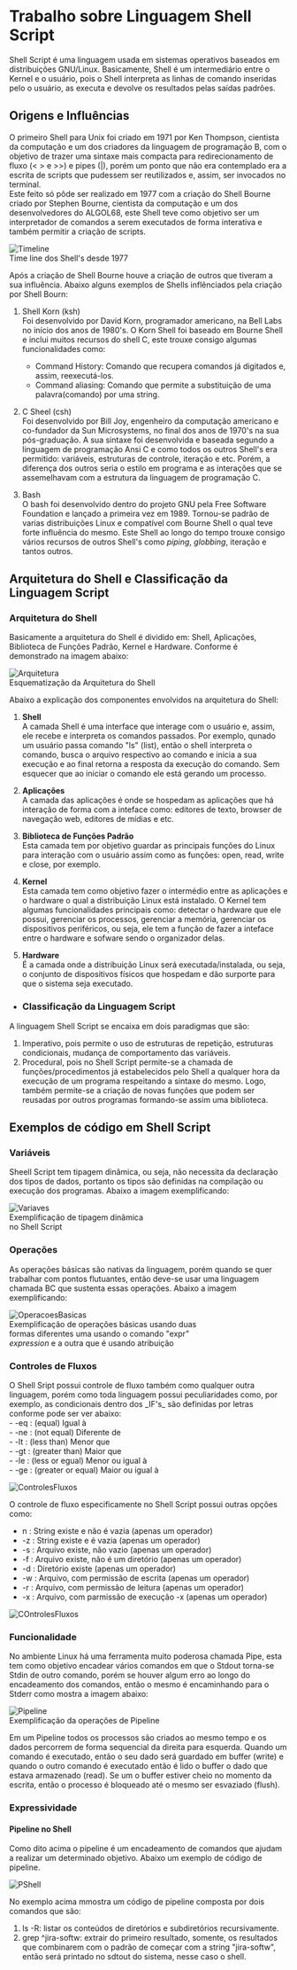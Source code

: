<h1>Trabalho sobre Linguagem Shell Script </h1>

Shell Script é uma linguagem usada em sistemas operativos baseados em distribuições GNU/Linux. Basicamente, Shell é um 
intermediário entre o Kernel e o usuário, pois o Shell interpreta as linhas de comando inseridas pelo o usuário, as 
executa e devolve os resultados pelas saídas padrões. 

<h2>Origens e Influências</h2>

O primeiro Shell para Unix foi criado em 1971 por Ken Thompson, cientista da computação e um dos criadores da linguagem 
de programação B, com o objetivo de trazer uma sintaxe mais compacta para redirecionamento de fluxo (< > e >>) e 
pipes (|), porém um ponto que não era contemplado era a escrita de scripts que pudessem 
ser reutilizados e, assim, ser invocados no terminal. <br>
Este feito só pôde ser realizado em 1977 com a criação do Shell Bourne criado por Stephen Bourne, cientista da
computação e um dos desenvolvedores do ALGOL68, este Shell teve como objetivo ser um interpretador de comandos  a serem 
executados de forma interativa e também permitir a criação de scripts. <p>

![Timeline](https://github.com/martins9/EDL/blob/master/Tarefa-02/Imagens/Timeline.png)
<br>Time line dos Shell's desde 1977

Após a criação de Shell Bourne houve a criação de outros que tiveram a sua influência. Abaixo alguns exemplos de Shells
inflênciados pela criação por Shell Bourn:

1. Shell Korn (ksh)
<br/> Foi desenvolvido por David Korn, programador americano, na Bell Labs no início dos anos de 1980's.
O Korn Shell foi baseado em Bourne Shell e inclui muitos recursos do shell C, este trouxe consigo algumas 
funcionalidades como:
    - Command History: Comando que recupera comandos já digitados e, assim, reexecutá-los.
    - Command aliasing: Comando que permite a substituição de uma palavra(comando)  por uma string.
2. C Sheel (csh)
<br/> Foi desenvolvido por Bill Joy, engenheiro da computação americano e co-fundador da Sun Microsystems, no final dos
anos de 1970's na sua pós-graduação. A sua sintaxe foi desenvolvida e baseada segundo a linguagem de programação Ansi C
e como todos os outros Shell's era permitido: variáveis, estruturas de controle, iteração e etc.
Porém, a diferença dos outros seria o estilo em programa e as interações que se assemelhavam com a estrutura da linguagem 
de programação C.

3. Bash
<br/> O bash foi desenvolvido dentro do projeto GNU pela Free Software Foundation e lançado a primeira vez em 1989. 
Tornou-se padrão de varias distribuições Linux e compatível com Bourne Shell o qual teve forte influência do mesmo. Este 
Shell ao longo do tempo trouxe consigo vários recursos de outros Shell's como _piping_, _globbing_, iteração e tantos 
outros.

 
<h2>Arquitetura do Shell e Classificação da Linguagem Script</h2>
<h3> Arquitetura do Shell</h3> 
Basicamente a arquitetura do Shell é dividido em: Shell, Aplicações, Biblioteca de Funções Padrão, Kernel e Hardware. 
Conforme é demonstrado na imagem abaixo: <br/>
        
![Arquitetura](https://github.com/martins9/EDL/blob/master/Tarefa-02/Imagens/Arquitetura.png)
<br> Esquematização da Arquitetura do Shell

Abaixo a explicação dos componentes envolvidos na arquitetura do Shell:<br/>

1. **Shell** <br/>
A camada Shell é uma interface que interage com o usuário e, assim, ele recebe e interpreta os comandos passados.
Por exemplo, qunado um usuário passa comando "ls" (list), então o shell interpreta o comando, busca o arquivo respectivo
ao comando e inicia a sua execução e ao final retorna a resposta da execução do comando. Sem esquecer que ao iniciar o 
comando ele está gerando um processo.<br/>

2. **Aplicações** <br/>
A camada das aplicações é onde se hospedam as aplicações que há interação de forma com a inteface como: editores de 
texto, browser de navegação web, editores de mídias e etc. <br/>

3. **Biblioteca de Funções Padrão** <br/>
Esta camada tem por objetivo guardar as principais funções do Linux para interação com o usuário assim como as funções: 
open, read, write e close, por exemplo.

4. **Kernel**<br/>
Esta camada tem como objetivo fazer o intermédio entre as aplicações e o hardware o qual a distribuição Linux está
instalado. O Kernel tem algumas funcionalidades principais como: detectar o hardware que ele possui, gerenciar os 
processos, gerenciar a memória, gerenciar os dispositivos periféricos, ou seja, ele tem a função de fazer a inteface
entre o hardware e sofware sendo o organizador delas.

5. **Hardware**<br/>
É a camada onde a distribuição Linux será executada/instalada, ou seja, o conjunto de dispositivos físicos que hospedam 
e dão surporte para que o sistema seja executado.

-   <h3> Classificação da Linguagem Script</h3>
A linguagem Shell Script se encaixa em dois paradigmas que são:
1. Imperativo, pois permite o uso de estruturas de repetição, estruturas condicionais, mudança de comportamento das 
variáveis.
2. Procedural, pois no Shell Script permite-se a chamada de funções/procedimentos já estabelecidos pelo Shell a qualquer
hora da execução de um programa respeitando a sintaxe do mesmo. Logo, também permite-se a criação de novas funções que 
podem ser reusadas por outros programas formando-se assim uma biblioteca.


<h2>Exemplos de código em Shell Script</h2>

<h3>Variáveis</h3>
Sheell Script tem tipagem dinâmica, ou seja, não necessita da declaração dos tipos de dados, portanto os tipos são 
definidas na compilação ou execução dos programas. Abaixo a imagem exemplificando: 

![Variaves](https://github.com/martins9/EDL/blob/master/Tarefa-02/Imagens/Variaveis.png)
<br> Exemplificação de tipagem dinâmica <br> no Shell Script

<h3>Operações</h3>
As operações básicas são nativas da linguagem, porém quando se quer trabalhar com pontos 
flutuantes, então deve-se usar uma linguagem chamada BC que sustenta essas operações.
Abaixo a imagem exemplificando:

![OperacoesBasicas](https://github.com/martins9/EDL/blob/master/Tarefa-02/Imagens/OperacoesBasicas.png)
<br> Exemplificação de operações básicas usando duas <br>
formas diferentes uma usando o comando "expr" <br>
_expression_ e a outra que é usando atribuição

<h3>Controles de Fluxos</h3>
O Shell Sript possui controle de fluxo também como qualquer outra linguagem, porém como toda linguagem 
possui peculiaridades como, por exemplo, as condicionais dentro dos _IF's_ são definidas por letras
conforme pode ser ver abaixo: <br>
- -eq : (equal) Igual à <br>
- -ne : (not equal) Diferente de <br>
- -lt : (less than) Menor que <br>
- -gt : (greater than) Maior que <br>
- -le : (less or egual) Menor ou igual à <br>
- -ge : (greater or equal) Maior ou igual à <br>

![ControlesFluxos](https://github.com/martins9/EDL/blob/master/Tarefa-02/Imagens/Controle_Fluxo_1.png)

O controle de fluxo especificamente no Shell Script possui outras opções como:
- n : String existe e não é vazia (apenas um operador)
- -z : String existe e é vazia (apenas um operador)
- -s : Arquivo existe, não vazio (apenas um operador)
- -f : Arquivo existe, não é um diretório (apenas um operador)
- -d : Diretório existe (apenas um operador)
- -w : Arquivo, com permissão de escrita (apenas um operador)
- -r : Arquivo, com permissão de leitura (apenas um operador)
- -x : Arquivo, com parmissão de execução  -x  (apenas um operador)

![COntrolesFluxos](https://github.com/martins9/EDL/blob/master/Tarefa-02/Imagens/Controle_Fluxo_2.png)


<h3>Funcionalidade</h3>
No ambiente Linux há uma ferramenta muito poderosa chamada Pipe, esta tem como objetivo encadear 
vários comandos em que o Stdout torna-se Stdin de outro comando, porém se houver algum erro ao
longo do encadeamento dos comandos, então o mesmo é encaminhando para o Stderr como mostra a imagem abaixo:

![Pipeline](https://github.com/martins9/EDL/blob/master/Tarefa-02/Imagens/Pipeline.png)
<br> Exemplificação da operações de Pipeline

Em um Pipeline todos os processos são criados ao mesmo tempo e os dados percorrem de forma sequencial 
da direita para esquerda. Quando um comando é executado, então o seu dado será guardado em buffer (write)
e quando o outro comando é executado então é lido o buffer o dado que estava armazenado (read).
Se um o buffer estiver cheio no momento da escrita, então o processo é bloqueado até o mesmo 
ser esvaziado (flush).
 
<h3>Expressividade</h3> 
<h4>Pipeline no Shell</h4>
Como dito acima o pipeline é um encadeamento de comandos que ajudam a realizar um determinado objetivo. 
Abaixo um exemplo de código de pipeline. 

![PShell](https://github.com/martins9/EDL/blob/master/Tarefa-02/Imagens/PipelineShell.png)

No exemplo acima mmostra um código de pipeline composta por dois comandos que são:
1. ls -R: listar os conteúdos de diretórios e subdiretórios recursivamente.
2. grep ^jira-softw: extrair do primeiro resultado, somente, os resultados que combinarem 
com o padrão de começar com a string "jira-softw", então será printado no sdtout do sistema, 
nesse caso o shell.
